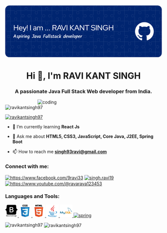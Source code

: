 ![logo](https://github.com/ravikantsingh97/ravikantsingh97/blob/main/github-header-image.png)
<h1 align="center">Hi 👋, I'm RAVI KANT SINGH</h1>
<h3 align="center">A passionate Java Full Stack Web developer from India.</h3>
<!---<img align="right" alt="coding" width="600" src="https://user-images.githubusercontent.com/55389276/140866485-8fb1c876-9a8f-4d6a-98dc-08c4981eaf70.gif">--!>
<img align="right" alt="coding" width="400" src="https://i.giphy.com/media/qgQUggAC3Pfv687qPC/giphy.webp">


<p align="left"> <img src="https://komarev.com/ghpvc/?username=ravikantsingh97&label=Profile%20views&color=0e75b6&style=flat" alt="ravikantsingh97" /> </p>

<p align="left"> <a href="https://github.com/ryo-ma/github-profile-trophy"><img src="https://github-profile-trophy.vercel.app/?username=ravikantsingh97" alt="ravikantsingh97" /></a> </p>

- 🌱 I’m currently learning **React Js**

- 💬 Ask me about **HTML5, CSS3, JavaScript, Core Java, J2EE, Spring Boot**

- 📫 How to reach me **singh93ravi@gmail.com**

<h3 align="left">Connect with me:</h3>
<p align="left">
<a href="https://fb.com/https://www.facebook.com/9ravi33" target="blank"><img align="center" src="https://raw.githubusercontent.com/rahuldkjain/github-profile-readme-generator/master/src/images/icons/Social/facebook.svg" alt="https://www.facebook.com/9ravi33" height="30" width="40" /></a>
<a href="https://instagram.com/singh.ravi19" target="blank"><img align="center" src="https://raw.githubusercontent.com/rahuldkjain/github-profile-readme-generator/master/src/images/icons/Social/instagram.svg" alt="singh.ravi19" height="30" width="40" /></a>
<a href="https://www.youtube.com/c/https://www.youtube.com/@ravarava123453" target="blank"><img align="center" src="https://raw.githubusercontent.com/rahuldkjain/github-profile-readme-generator/master/src/images/icons/Social/youtube.svg" alt="https://www.youtube.com/@ravarava123453" height="30" width="40" /></a>
</p>


<h3 align="left">Languages and Tools:</h3>
<p align="left"> <a href="https://getbootstrap.com" target="_blank" rel="noreferrer"> <img src="https://raw.githubusercontent.com/devicons/devicon/master/icons/bootstrap/bootstrap-plain-wordmark.svg" alt="bootstrap" width="40" height="40"/> </a> <a href="https://www.w3schools.com/css/" target="_blank" rel="noreferrer"> <img src="https://raw.githubusercontent.com/devicons/devicon/master/icons/css3/css3-original-wordmark.svg" alt="css3" width="40" height="40"/> </a> <a href="https://www.w3.org/html/" target="_blank" rel="noreferrer"> <img src="https://raw.githubusercontent.com/devicons/devicon/master/icons/html5/html5-original-wordmark.svg" alt="html5" width="40" height="40"/> </a> <a href="https://www.java.com" target="_blank" rel="noreferrer"> <img src="https://raw.githubusercontent.com/devicons/devicon/master/icons/java/java-original.svg" alt="java" width="40" height="40"/> </a> <a href="https://www.mysql.com/" target="_blank" rel="noreferrer"> <img src="https://raw.githubusercontent.com/devicons/devicon/master/icons/mysql/mysql-original-wordmark.svg" alt="mysql" width="40" height="40"/> </a> <a href="https://spring.io/" target="_blank" rel="noreferrer"> <img src="https://www.vectorlogo.zone/logos/springio/springio-icon.svg" alt="spring" width="40" height="40"/> </a> </p>


<p><img align="left" src="https://github-readme-stats.vercel.app/api/top-langs?username=ravikantsingh97&show_icons=true&locale=en&layout=compact" alt="ravikantsingh97" /></p>

<p>&nbsp;<img align="center" src="https://github-readme-stats.vercel.app/api?username=ravikantsingh97&show_icons=true&locale=en" alt="ravikantsingh97" /></p>
